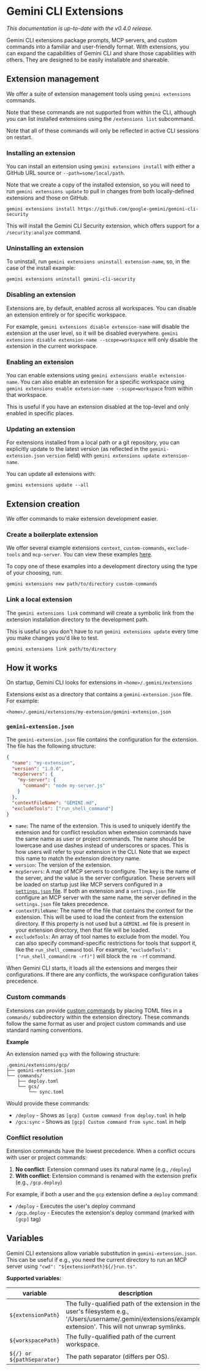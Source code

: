 # Gemini CLI Extensions

_This documentation is up-to-date with the v0.4.0 release._

Gemini CLI extensions package prompts, MCP servers, and custom commands into a familiar and user-friendly format. With extensions, you can expand the capabilities of Gemini CLI and share those capabilities with others. They are designed to be easily installable and shareable.

## Extension management

We offer a suite of extension management tools using `gemini extensions` commands.

Note that these commands are not supported from within the CLI, although you can list installed extensions using the `/extensions list` subcommand.

Note that all of these commands will only be reflected in active CLI sessions on restart.

### Installing an extension

You can install an extension using `gemini extensions install` with either a GitHub URL source or `--path=some/local/path`.

Note that we create a copy of the installed extension, so you will need to run `gemini extensions update` to pull in changes from both locally-defined extensions and those on GitHub.

```
gemini extensions install https://github.com/google-gemini/gemini-cli-security
```

This will install the Gemini CLI Security extension, which offers support for a `/security:analyze` command.

### Uninstalling an extension

To uninstall, run `gemini extensions uninstall extension-name`, so, in the case of the install example:

```
gemini extensions uninstall gemini-cli-security
```

### Disabling an extension

Extensions are, by default, enabled across all workspaces. You can disable an extension entirely or for specific workspace.

For example, `gemini extensions disable extension-name` will disable the extension at the user level, so it will be disabled everywhere. `gemini extensions disable extension-name --scope=workspace` will only disable the extension in the current workspace.

### Enabling an extension

You can enable extensions using `gemini extensions enable extension-name`. You can also enable an extension for a specific workspace using `gemini extensions enable extension-name --scope=workspace` from within that workspace.

This is useful if you have an extension disabled at the top-level and only enabled in specific places.

### Updating an extension

For extensions installed from a local path or a git repository, you can explicitly update to the latest version (as reflected in the `gemini-extension.json` `version` field) with `gemini extensions update extension-name`.

You can update all extensions with:

```
gemini extensions update --all
```

## Extension creation

We offer commands to make extension development easier.

### Create a boilerplate extension

We offer several example extensions `context`, `custom-commands`, `exclude-tools` and `mcp-server`. You can view these examples [here](https://github.com/google-gemini/gemini-cli/tree/main/packages/cli/src/commands/extensions/examples).

To copy one of these examples into a development directory using the type of your choosing, run:

```
gemini extensions new path/to/directory custom-commands
```

### Link a local extension

The `gemini extensions link` command will create a symbolic link from the extension installation directory to the development path.

This is useful so you don't have to run `gemini extensions update` every time you make changes you'd like to test.

```
gemini extensions link path/to/directory
```

## How it works

On startup, Gemini CLI looks for extensions in `<home>/.gemini/extensions`

Extensions exist as a directory that contains a `gemini-extension.json` file. For example:

`<home>/.gemini/extensions/my-extension/gemini-extension.json`

### `gemini-extension.json`

The `gemini-extension.json` file contains the configuration for the extension. The file has the following structure:

```json
{
  "name": "my-extension",
  "version": "1.0.0",
  "mcpServers": {
    "my-server": {
      "command": "node my-server.js"
    }
  },
  "contextFileName": "GEMINI.md",
  "excludeTools": ["run_shell_command"]
}
```

- `name`: The name of the extension. This is used to uniquely identify the extension and for conflict resolution when extension commands have the same name as user or project commands. The name should be lowercase and use dashes instead of underscores or spaces. This is how users will refer to your extension in the CLI. Note that we expect this name to match the extension directory name.
- `version`: The version of the extension.
- `mcpServers`: A map of MCP servers to configure. The key is the name of the server, and the value is the server configuration. These servers will be loaded on startup just like MCP servers configured in a [`settings.json` file](./cli/configuration.md). If both an extension and a `settings.json` file configure an MCP server with the same name, the server defined in the `settings.json` file takes precedence.
- `contextFileName`: The name of the file that contains the context for the extension. This will be used to load the context from the extension directory. If this property is not used but a `GEMINI.md` file is present in your extension directory, then that file will be loaded.
- `excludeTools`: An array of tool names to exclude from the model. You can also specify command-specific restrictions for tools that support it, like the `run_shell_command` tool. For example, `"excludeTools": ["run_shell_command(rm -rf)"]` will block the `rm -rf` command.

When Gemini CLI starts, it loads all the extensions and merges their configurations. If there are any conflicts, the workspace configuration takes precedence.

### Custom commands

Extensions can provide [custom commands](./cli/commands.md#custom-commands) by placing TOML files in a `commands/` subdirectory within the extension directory. These commands follow the same format as user and project custom commands and use standard naming conventions.

**Example**

An extension named `gcp` with the following structure:

```
.gemini/extensions/gcp/
├── gemini-extension.json
└── commands/
    ├── deploy.toml
    └── gcs/
        └── sync.toml
```

Would provide these commands:

- `/deploy` - Shows as `[gcp] Custom command from deploy.toml` in help
- `/gcs:sync` - Shows as `[gcp] Custom command from sync.toml` in help

### Conflict resolution

Extension commands have the lowest precedence. When a conflict occurs with user or project commands:

1. **No conflict**: Extension command uses its natural name (e.g., `/deploy`)
2. **With conflict**: Extension command is renamed with the extension prefix (e.g., `/gcp.deploy`)

For example, if both a user and the `gcp` extension define a `deploy` command:

- `/deploy` - Executes the user's deploy command
- `/gcp.deploy` - Executes the extension's deploy command (marked with `[gcp]` tag)

## Variables

Gemini CLI extensions allow variable substitution in `gemini-extension.json`. This can be useful if e.g., you need the current directory to run an MCP server using `"cwd": "${extensionPath}${/}run.ts"`.

**Supported variables:**

| variable                   | description                                                                                                                                                     |
| -------------------------- | --------------------------------------------------------------------------------------------------------------------------------------------------------------- |
| `${extensionPath}`         | The fully-qualified path of the extension in the user's filesystem e.g., '/Users/username/.gemini/extensions/example-extension'. This will not unwrap symlinks. |
| `${workspacePath}`         | The fully-qualified path of the current workspace.                                                                                                              |
| `${/} or ${pathSeparator}` | The path separator (differs per OS).                                                                                                                            |
